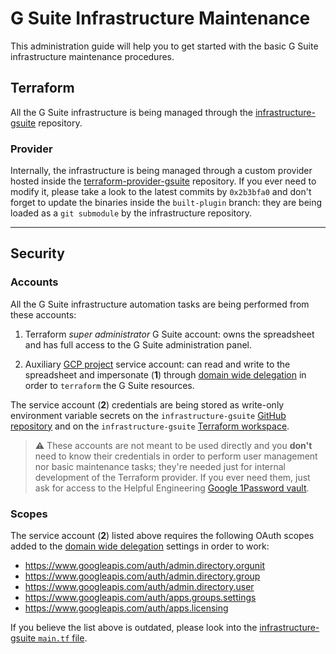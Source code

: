 # G Suite Infrastructure Maintenance

This administration guide will help you to get started with the basic G Suite infrastructure maintenance procedures.

## Terraform
All the G Suite infrastructure is being managed through the [infrastructure-gsuite](https://github.com/helpfulengineering/infrastructure-gsuite) repository.

### Provider
Internally, the infrastructure is being managed through a custom provider hosted inside the [terraform-provider-gsuite](https://github.com/helpfulengineering/terraform-provider-gsuite) repository. If you ever need to modify it, please take a look to the latest commits by `0x2b3bfa0` and don't forget to update the binaries inside the `built-plugin` branch: they are being loaded as a `git submodule` by the infrastructure repository.

***

## Security

### Accounts

All the G Suite infrastructure automation tasks are being performed from these accounts:

1. Terraform *super administrator* G Suite account: owns the spreadsheet and has full access to the G Suite administration panel.

2. Auxiliary [GCP project](https://console.cloud.google.com/getting-started?project=g-suite-terraform-279610) service account: can read and write to the spreadsheet and impersonate (**1**) through [domain wide delegation](https://admin.google.com/u/4/ac/owl/domainwidedelegation?hl=en) in order to `terraform` the G Suite resources.


The service account (**2**) credentials are being stored as write-only environment variable secrets on the `infrastructure-gsuite` [GitHub repository](https://github.com/helpfulengineering/infrastructure-gsuite/settings/secrets) and on the `infrastructure-gsuite` [Terraform workspace](https://app.terraform.io/app/helpfulengineering/workspaces/infrastructure-gsuite/runs).

> :warning: These accounts are not meant to be used directly and you **don't** need to know their credentials in order to perform user management nor basic maintenance tasks; they're needed just for internal development of the Terraform provider. If you ever need them, just ask for access to the Helpful Engineering [Google 1Password vault](https://start.1password.com/open/i?a=J3YBD4VIJZGH3ORXYSVY6UUFXY&h=helpfulengineering.1password.com&i=nmlfxmdqp5ejzbb42x5fanz3p4&v=brpvigfbzutlo5cnfvolyeikji).

### Scopes

The service account (**2**) listed above requires the following OAuth scopes added to the [domain wide delegation](https://admin.google.com/u/4/ac/owl/domainwidedelegation?hl=en) settings in order to work:

* https://www.googleapis.com/auth/admin.directory.orgunit
* https://www.googleapis.com/auth/admin.directory.group
* https://www.googleapis.com/auth/admin.directory.user
* https://www.googleapis.com/auth/apps.groups.settings
* https://www.googleapis.com/auth/apps.licensing

If you believe the list above is outdated, please look into the [infrastructure-gsuite `main.tf` file](https://github.com/helpfulengineering/infrastructure-gsuite/blob/master/main.tf#L9-L15).
